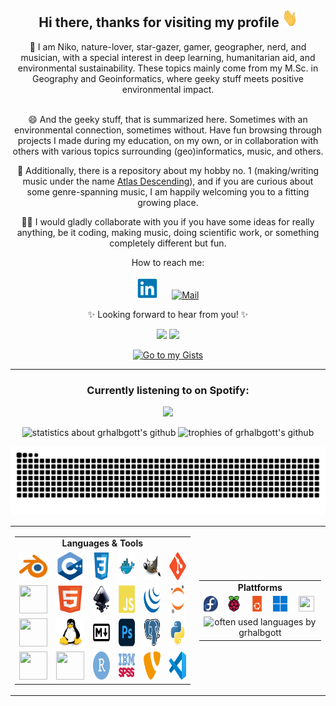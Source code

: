 <h2 align="center"> Hi there, thanks for visiting my profile <img src="https://github.com/ABSphreak/ABSphreak/blob/master/gifs/Hi.gif" width="24px" height="30px"/></h2>
<div align="center">
👋 I am Niko, nature-lover, star-gazer, gamer, geographer, nerd, and musician, with a special interest in deep learning, humanitarian aid, and environmental sustainability. These topics mainly come from my M.Sc. in Geography and Geoinformatics, where geeky stuff meets positive environmental impact. <br/><br/>
  
😄 And the geeky stuff, that is summarized here. Sometimes with an environmental connection, sometimes without. Have fun browsing through projects I made during my education, on my own, or in collaboration with others with various topics surrounding (geo)informatics, music, and others. 

🤘 Additionally, there is a repository about my hobby no. 1 (making/writing music under the name [Atlas Descending](https://github.com/GrHalbgott/Atlas_Descending)), and if you are curious about some genre-spanning music, I am happily welcoming you to a fitting growing place. 

🕺💃 I would gladly collaborate with you if you have some ideas for really anything, be it coding, making music, doing scientific work, or something completely different but fun. 

How to reach me: <br/><br/>
<a href="https://www.linkedin.com/in/nikolaos-kolaxidis/"><img width="32px" alt="LinkedIn" title="LinkedIn" src="https://github.com/devicons/devicon/blob/master/icons/linkedin/linkedin-original.svg"></a> &#8287;&#8287;&#8287;&#8287; <a href="mailto:niko.k@posteo.org"><img width="32px" alt="Mail" title="Mail" src="https://cdn-icons-png.flaticon.com/512/552/552486.png"></a>
  
✨ Looking forward to hear from you! ✨
</div>

<!-- DYNAMIC BANNERS -->
<p align="center">
  <a href="https://git.io/typing-svg"><img src="https://readme-typing-svg.demolab.com?font=Fira+Code&size=26&pause=1000&duration=2500&&color=00B8E6&center=true&vCenter=true&width=350&height=45&lines=Geography;Sustainability;Nature;Music"></a>
  <a href="https://git.io/typing-svg"><img src="https://readme-typing-svg.demolab.com?font=Fira+Code&size=26&duration=2500&pause=1000&color=8C1AFF&center=true&vCenter=true&width=350%&height=45&lines=Geoinformatics;Humanitarian+aid;Computers;Gaming"></a>
</p>

<!-- BADGE -->
<p align="center">
  <a href="https://gist.github.com/GrHalbgott">
    <img src="https://badgen.net/badge/:/My Gists?icon=github&color=purple&scale=1.5&label=&labelColor=00B8E6" alt="Go to my Gists">
  </a>
</p>

---

<h3 align="center">Currently listening to on Spotify:</h3>

<p align="center">
  <a href="https://spotify-github-profile.kittinanx.com/api/view?uid=w2on4iq7y2j9cw928mivcrf9c&redirect=true">
    <img src="https://spotify-github-profile.kittinanx.com/api/view?uid=w2on4iq7y2j9cw928mivcrf9c&cover_image=true&theme=novatorem&show_offline=true&background_color=121212&bar_color_cover=true&bar_color=53b14f">
  </a>
</p>

<!-- STATS CARDS -->
<p align="center">
  <picture>
    <source
      srcset="https://github-readme-stats.vercel.app/api?username=grhalbgott&show_icons=true&include_all_commits=true&theme=dracula"
      media="(prefers-color-scheme: dark)"
    />
    <source
      srcset="https://github-readme-stats.vercel.app/api?username=grhalbgott&show_icons=true&include_all_commits=true"
      media="(prefers-color-scheme: light), (prefers-color-scheme: no-preference)"
    />
    <img src="https://github-readme-stats.vercel.app/api?username=anuraghazr" height=200 alt="statistics about grhalbgott's github"/>
  </picture>
  <picture>
    <source
      srcset="https://github-profile-trophy.vercel.app/?username=grhalbgott&row=2&column=4&theme=dracula"
      media="(prefers-color-scheme: dark)"
    />
    <source
      srcset="https://github-profile-trophy.vercel.app/?username=grhalbgott&row=2&column=4&theme=flat"
      media="(prefers-color-scheme: light), (prefers-color-scheme: no-preference)"
    />
    <img src="https://github.com/ryo-ma/github-profile-trophy" height=200 alt="trophies of grhalbgott's github"/>
  </picture>
</p>

<!-- SNAKE -->
<p align="center">
  <picture>
    <source
      media="(prefers-color-scheme: dark)"
      srcset="https://raw.githubusercontent.com/GrHalbgott/GrHalbgott/output/github-contribution-grid-snake-dark.svg"
    />
    <source
      media="(prefers-color-scheme: light)"
      srcset="https://raw.githubusercontent.com/GrHalbgott/GrHalbgott/output/github-contribution-grid-snake.svg"
    />
    <img
      alt="github contribution grid snake animation"
      src="https://raw.githubusercontent.com/GrHalbgott/GrHalbgott/output/github-contribution-grid-snake.svg"
    />
  </picture>
</p>

<!-- LANGUAGES & TOOLS + GITHUB STATS -->
<table align="center" border="0">
  <tr>
    <td>
      <table>
        <tr>
          <td colspan="6" align="center"><strong>Languages & Tools</strong></td>
        </tr>
        <tr>
          <td align="center"><a href="https://www.blender.org"><img src="https://github.com/devicons/devicon/blob/master/icons/blender/blender-original.svg" width="45" height="45"/></a></td>
          <td align="center"><a href="https://www.w3schools.com/cpp/"><img src="https://github.com/devicons/devicon/blob/master/icons/cplusplus/cplusplus-original.svg" width="45" height="45"/></a></td>
          <td align="center"><a href="https://www.w3schools.com/css/"><img src="https://github.com/devicons/devicon/blob/master/icons/css3/css3-original.svg" width="45" height="45"/></a></td>
          <td align="center"><a href="https://www.docker.com"><img src="https://github.com/devicons/devicon/blob/master/icons/docker/docker-original.svg" width="45" height="45"/></a></td>
          <td align="center"><a href="https://www.gimp.org"><img src="https://github.com/devicons/devicon/blob/master/icons/gimp/gimp-original.svg" width="45" height="45"/></a></td>
          <td align="center"><a href="https://git-scm.com/"><img src="https://github.com/devicons/devicon/blob/master/icons/git/git-original.svg" width="45" height="45"/></a></td>
        </tr>
        <tr>
          <td align="center"><a href="https://www.guitar-pro.com"><img src="https://upload.wikimedia.org/wikipedia/commons/thumb/2/23/Guitar_Pro_8_icon.png/1280px-Guitar_Pro_8_icon.png" width="45" height="45"/></a></td>
          <td align="center"><a href="https://www.w3schools.com/html/"><img src="https://github.com/devicons/devicon/blob/master/icons/html5/html5-original.svg" width="45" height="45"/></a></td>
          <td align="center"><a href="https://inkscape.org/"><img src="https://github.com/devicons/devicon/blob/master/icons/inkscape/inkscape-original.svg" width="45" height="45"/></a></td>
          <td align="center"><a href="https://www.w3schools.com/js/"><img src="https://github.com/devicons/devicon/blob/master/icons/javascript/javascript-plain.svg" width="45" height="45"/></a></td>
          <td align="center"><a href="https://jquery.com"><img src="https://github.com/devicons/devicon/blob/master/icons/jquery/jquery-original.svg" width="45" height="45"/></a></td>
          <td align="center"><a href="https://jupyter.org/"><img src="https://github.com/devicons/devicon/blob/master/icons/jupyter/jupyter-original.svg" width="45" height="45"/></a></td>
        </tr>
        <tr>
          <td align="center"><a href="https://www.overleaf.com/"><img src="https://images.ctfassets.net/nrgyaltdicpt/451Wbu94Q1X3M5QIk74QLL/08e42061e965fb152a329ded74cdc3ce/overleaf-o-logo-primary.svg" width="45" height="45"/></a></td>
          <td align="center"><a href="https://www.linux.org/"><img src="https://github.com/devicons/devicon/blob/master/icons/linux/linux-original.svg" width="45" height="45"/></a></td>
          <td align="center"><a href="https://www.markdownguide.org"><img src="https://github.com/devicons/devicon/blob/master/icons/markdown/markdown-original.svg" width="45" height="45"/></a></td>
          <td align="center"><a href="https://www.photoshop.com/en"><img src="https://github.com/devicons/devicon/blob/master/icons/photoshop/photoshop-original.svg" width="45" height="45"/></a></td>
          <td align="center"><a href="https://www.postgresql.org"><img src="https://github.com/devicons/devicon/blob/master/icons/postgresql/postgresql-original.svg" width="45" height="45"/></a></td>
          <td align="center"><a href="https://www.python.org"><img src="https://github.com/devicons/devicon/blob/master/icons/python/python-original.svg" width="45" height="45"/></a></td>
        </tr>
        <tr>
          <td align="center"><a href="https://qgis.org"><img src="https://www.vectorlogo.zone/logos/qgis/qgis-icon.svg" width="45" height="45"/></a></td>
          <td align="center"><a href="https://www.reaper.fm"><img src="https://www.thedawstudio.com/wp-content/uploads/2016/02/Reaper-1068x1068.png" width="45" height="45"/></a></td>
          <td align="center"><a href="https://www.rstudio.com"><img src="https://github.com/devicons/devicon/blob/master/icons/rstudio/rstudio-original.svg" width="45" height="45"/></a></td>
          <td align="center"><a href="https://www.ibm.com/de-de/analytics/spss-statistics-software"><img src="https://github.com/devicons/devicon/blob/master/icons/spss/spss-original.svg" width="45" height="45"/></a></td>
          <td align="center"><a href="https://typo3.org/"><img src="https://github.com/devicons/devicon/blob/master/icons/typo3/typo3-original.svg" width="45" height="45"/></a></td>
          <td align="center"><a href="https://code.visualstudio.com"><img src="https://github.com/devicons/devicon/blob/master/icons/vscode/vscode-original.svg" width="45" height="45"/></a></td>
        </tr>
      </table>
    </td>
    <!-- MOST USED LANGUAGES -->
    <td>
      <table>
        <tr>
          <td colspan="5" align="center"><strong>Plattforms</strong></td>
        </tr>
        <tr>
          <td align="center"><a href="https://fedoraproject.org"><img src="https://github.com/devicons/devicon/blob/master/icons/fedora/fedora-original.svg" width="25" height="25"/></a></td>
          <td align="center"><a href="https://www.raspberrypi.com"><img src="https://github.com/devicons/devicon/blob/master/icons/raspberrypi/raspberrypi-original.svg" width="25" height="25"/></a></td>
          <td align="center"><a href="https://ubuntu.com"><img src="https://github.com/devicons/devicon/blob/master/icons/ubuntu/ubuntu-original.svg" width="25" height="25"/></a></td>
          <td align="center"><a href="https://www.microsoft.com/"><img src="https://github.com/devicons/devicon/blob/master/icons/windows11/windows11-original.svg" width="25" height="25"/></a></td>
          <td align="center"><a href="https://learn.microsoft.com/en-us/windows/wsl/"><img src="https://upload.wikimedia.org/wikipedia/commons/4/49/Windows_Subsystem_for_Linux_logo.png" width="25" height="25"/></a></td>
        </tr>
        <tr>
          <td colspan="5" align="center">
            <picture>
              <source
                srcset="https://github-readme-stats.vercel.app/api/top-langs/?username=grhalbgott&layout=compact&langs_count=10&size_weight=0.5&count_weight=1.5&theme=dracula"
                media="(prefers-color-scheme: dark)"
              />
              <source
                srcset="https://github-readme-stats.vercel.app/api/top-langs/?username=grhalbgott&layout=compact&langs_count=10&size_weight=0.5&count_weight=1.5"
                media="(prefers-color-scheme: light), (prefers-color-scheme: no-preference)"
              />
              <img src="https://github.com/anuraghazra/github-readme-stats" height=193 alt="often used languages by grhalbgott"/>
            </picture>
          </td>
        </tr>
      </table>
    </td>
  </tr>
</table>
